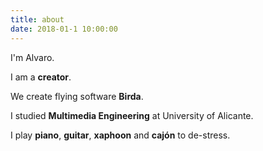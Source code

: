 ```yaml
---
title: about
date: 2018-01-1 10:00:00
---
```


I'm Alvaro.

I am a **creator**.

We create flying software **Birda**.

I studied **Multimedia Engineering** at University of Alicante.

I play **piano**, **guitar**, **xaphoon** and **cajón** to de-stress.
